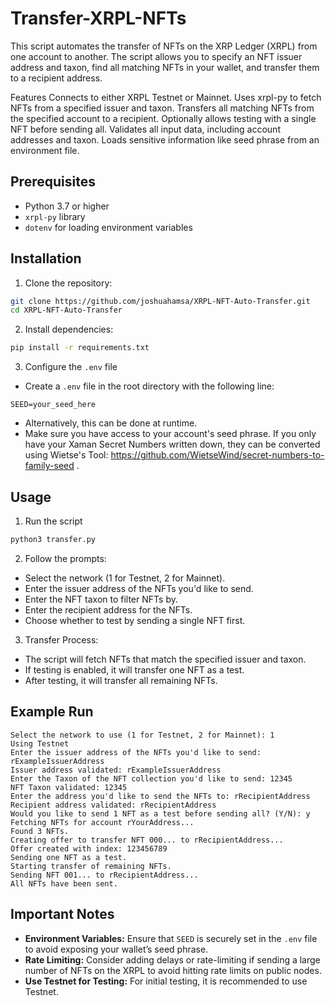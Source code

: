 # Transfer-XRPL-NFTs
This script automates the transfer of NFTs on the XRP Ledger (XRPL) from one account to another. The script allows you to specify an NFT issuer address and taxon, find all matching NFTs in your wallet, and transfer them to a recipient address.

Features
Connects to either XRPL Testnet or Mainnet.
Uses xrpl-py to fetch NFTs from a specified issuer and taxon.
Transfers all matching NFTs from the specified account to a recipient.
Optionally allows testing with a single NFT before sending all.
Validates all input data, including account addresses and taxon.
Loads sensitive information like seed phrase from an environment file.

## Prerequisites
- Python 3.7 or higher
- `xrpl-py` library
- `dotenv` for loading environment variables

## Installation
1. Clone the repository:
```bash
git clone https://github.com/joshuahamsa/XRPL-NFT-Auto-Transfer.git
cd XRPL-NFT-Auto-Transfer
```
2. Install dependencies:
```bash
pip install -r requirements.txt
```
3. Configure the `.env` file
- Create a `.env` file in the root directory with the following line:
```
SEED=your_seed_here
```
- Alternatively, this can be done at runtime.
- Make sure you have access to your account's seed phrase. If you only have your Xaman Secret Numbers written down, they can be converted using Wietse's Tool: https://github.com/WietseWind/secret-numbers-to-family-seed .

## Usage
1. Run the script
```bash
python3 transfer.py
```
2. Follow the prompts:
- Select the network (1 for Testnet, 2 for Mainnet).
- Enter the issuer address of the NFTs you'd like to send.
- Enter the NFT taxon to filter NFTs by.
- Enter the recipient address for the NFTs.
- Choose whether to test by sending a single NFT first.
3. Transfer Process:
- The script will fetch NFTs that match the specified issuer and taxon.
- If testing is enabled, it will transfer one NFT as a test.
- After testing, it will transfer all remaining NFTs.

## Example Run
```vbnet
Select the network to use (1 for Testnet, 2 for Mainnet): 1
Using Testnet
Enter the issuer address of the NFTs you'd like to send: rExampleIssuerAddress
Issuer address validated: rExampleIssuerAddress
Enter the Taxon of the NFT collection you'd like to send: 12345
NFT Taxon validated: 12345
Enter the address you'd like to send the NFTs to: rRecipientAddress
Recipient address validated: rRecipientAddress
Would you like to send 1 NFT as a test before sending all? (Y/N): y
Fetching NFTs for account rYourAddress...
Found 3 NFTs.
Creating offer to transfer NFT 000... to rRecipientAddress...
Offer created with index: 123456789
Sending one NFT as a test.
Starting transfer of remaining NFTs.
Sending NFT 001... to rRecipientAddress...
All NFTs have been sent.
```

## Important Notes
- **Environment Variables:** Ensure that `SEED` is securely set in the `.env` file to avoid exposing your wallet’s seed phrase.
- **Rate Limiting:** Consider adding delays or rate-limiting if sending a large number of NFTs on the XRPL to avoid hitting rate limits on public nodes.
- **Use Testnet for Testing:** For initial testing, it is recommended to use Testnet.